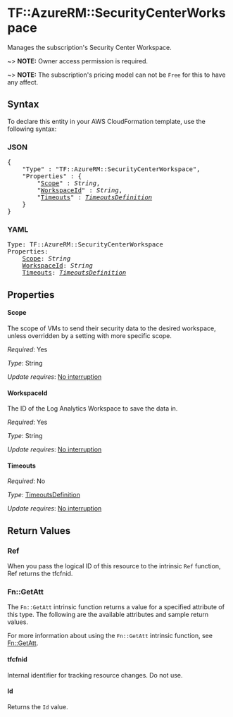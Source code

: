# TF::AzureRM::SecurityCenterWorkspace

Manages the subscription's Security Center Workspace.

~> **NOTE:** Owner access permission is required.

~> **NOTE:** The subscription's pricing model can not be `Free` for this to have any affect.

## Syntax

To declare this entity in your AWS CloudFormation template, use the following syntax:

### JSON

<pre>
{
    "Type" : "TF::AzureRM::SecurityCenterWorkspace",
    "Properties" : {
        "<a href="#scope" title="Scope">Scope</a>" : <i>String</i>,
        "<a href="#workspaceid" title="WorkspaceId">WorkspaceId</a>" : <i>String</i>,
        "<a href="#timeouts" title="Timeouts">Timeouts</a>" : <i><a href="timeoutsdefinition.md">TimeoutsDefinition</a></i>
    }
}
</pre>

### YAML

<pre>
Type: TF::AzureRM::SecurityCenterWorkspace
Properties:
    <a href="#scope" title="Scope">Scope</a>: <i>String</i>
    <a href="#workspaceid" title="WorkspaceId">WorkspaceId</a>: <i>String</i>
    <a href="#timeouts" title="Timeouts">Timeouts</a>: <i><a href="timeoutsdefinition.md">TimeoutsDefinition</a></i>
</pre>

## Properties

#### Scope

The scope of VMs to send their security data to the desired workspace, unless overridden by a setting with more specific scope.

_Required_: Yes

_Type_: String

_Update requires_: [No interruption](https://docs.aws.amazon.com/AWSCloudFormation/latest/UserGuide/using-cfn-updating-stacks-update-behaviors.html#update-no-interrupt)

#### WorkspaceId

The ID of the Log Analytics Workspace to save the data in.

_Required_: Yes

_Type_: String

_Update requires_: [No interruption](https://docs.aws.amazon.com/AWSCloudFormation/latest/UserGuide/using-cfn-updating-stacks-update-behaviors.html#update-no-interrupt)

#### Timeouts

_Required_: No

_Type_: <a href="timeoutsdefinition.md">TimeoutsDefinition</a>

_Update requires_: [No interruption](https://docs.aws.amazon.com/AWSCloudFormation/latest/UserGuide/using-cfn-updating-stacks-update-behaviors.html#update-no-interrupt)

## Return Values

### Ref

When you pass the logical ID of this resource to the intrinsic `Ref` function, Ref returns the tfcfnid.

### Fn::GetAtt

The `Fn::GetAtt` intrinsic function returns a value for a specified attribute of this type. The following are the available attributes and sample return values.

For more information about using the `Fn::GetAtt` intrinsic function, see [Fn::GetAtt](https://docs.aws.amazon.com/AWSCloudFormation/latest/UserGuide/intrinsic-function-reference-getatt.html).

#### tfcfnid

Internal identifier for tracking resource changes. Do not use.

#### Id

Returns the <code>Id</code> value.

